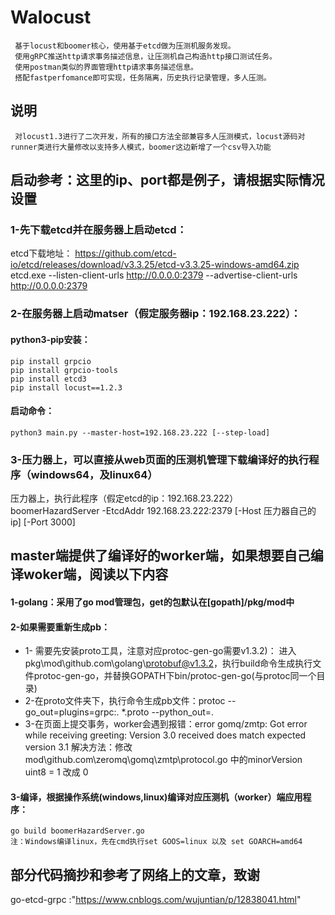 # Walocust
     基于locust和boomer核心，使用基于etcd做为压测机服务发现。
     使用gRPC推送http请求事务描述信息，让压测机自己构造http接口测试任务。
     使用postman类似的界面管理http请求事务描述信息。
     搭配fastperfomance即可实现，任务隔离，历史执行记录管理，多人压测。

## 说明
     对locust1.3进行了二次开发，所有的接口方法全部兼容多人压测模式，locust源码对runner类进行大量修改以支持多人模式，boomer这边新增了一个csv导入功能

         
## 启动参考：这里的ip、port都是例子，请根据实际情况设置
  ### 1-先下载etcd并在服务器上启动etcd：
  etcd下载地址： https://github.com/etcd-io/etcd/releases/download/v3.3.25/etcd-v3.3.25-windows-amd64.zip  
  	etcd.exe --listen-client-urls http://0.0.0.0:2379 --advertise-client-urls http://0.0.0.0:2379
       
  ### 2-在服务器上启动matser（假定服务器ip：192.168.23.222）：
  #### python3-pip安装：
    pip install grpcio
    pip install grpcio-tools
    pip install etcd3
    pip install locust==1.2.3
  #### 启动命令：
    python3 main.py --master-host=192.168.23.222 [--step-load]
  ### 3-压力器上，可以直接从web页面的压测机管理下载编译好的执行程序（windows64，及linux64）
  压力器上，执行此程序（假定etcd的ip：192.168.23.222）
      boomerHazardServer -EtcdAddr 192.168.23.222:2379 [-Host 压力器自己的ip] [-Port 3000]
    
## master端提供了编译好的worker端，如果想要自己编译woker端，阅读以下内容
 #### 1-golang：采用了go mod管理包，get的包默认在[gopath]/pkg/mod中
 #### 2-如果需要重新生成pb：
- 1- 需要先安装proto工具，注意对应protoc-gen-go需要v1.3.2)：
       进入pkg\mod\github.com\golang\protobuf@v1.3.2，执行build命令生成执行文件protoc-gen-go，并替换GOPATH下bin/protoc-gen-go(与protoc同一个目录)
- 2-在proto文件夹下，执行命令生成pb文件：protoc --go_out=plugins=grpc:. *.proto --python_out=.
- 3-在页面上提交事务，worker会遇到报错：error gomq/zmtp: Got error while receiving greeting: Version 3.0 received does match expected version 3.1 
     解决方法：修改 mod\github.com\zeromq\gomq\zmtp\protocol.go 中的minorVersion uint8 = 1 改成 0
#### 3-编译，根据操作系统(windows,linux)编译对应压测机（worker）端应用程序：
  	go build boomerHazardServer.go
  	注：Windows编译linux，先在cmd执行set GOOS=linux 以及 set GOARCH=amd64
  
 
## 部分代码摘抄和参考了网络上的文章，致谢
   go-etcd-grpc :"https://www.cnblogs.com/wujuntian/p/12838041.html"
   
